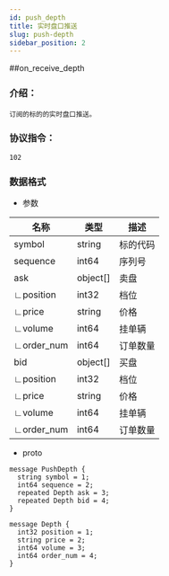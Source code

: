 ```yaml
---
id: push_depth
title: 实时盘口推送
slug: push-depth
sidebar_position: 2
---
```


##on_receive_depth

### 介绍：
    订阅的标的的实时盘口推送。
### 协议指令：
    102
### 数据格式
* 参数

| 名称 | 类型   | 描述  | 
|-------|-------|-----|
|symbol|string| 标的代码 |
|sequence|int64| 序列号 |
|ask|object[]| 卖盘 |
|∟position|int32| 档位 |
|∟price|string| 价格 |
|∟volume|int64| 挂单辆 |
|∟order_num|int64| 订单数量 |
|bid|object[]| 买盘 |
|∟position|int32| 档位 |
|∟price|string| 价格 |
|∟volume|int64| 挂单辆 |
|∟order_num|int64| 订单数量 |

* proto
```
message PushDepth {
  string symbol = 1;
  int64 sequence = 2;
  repeated Depth ask = 3;
  repeated Depth bid = 4;
}
  
message Depth {
  int32 position = 1;
  string price = 2;
  int64 volume = 3;
  int64 order_num = 4;
}
```